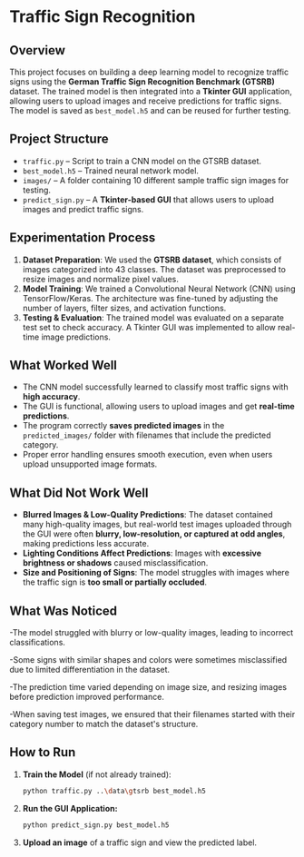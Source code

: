 # Traffic Sign Recognition

## Overview

This project focuses on building a deep learning model to recognize traffic signs using the **German Traffic Sign Recognition Benchmark (GTSRB)** dataset. The trained model is then integrated into a **Tkinter GUI** application, allowing users to upload images and receive predictions for traffic signs. The model is saved as `best_model.h5` and can be reused for further testing.

## Project Structure

- `traffic.py` – Script to train a CNN model on the GTSRB dataset.
- `best_model.h5` – Trained neural network model.
- `images/` – A folder containing 10 different sample traffic sign images for testing.
- `predict_sign.py` – A **Tkinter-based GUI** that allows users to upload images and predict traffic signs.

## Experimentation Process

1. **Dataset Preparation**: We used the **GTSRB dataset**, which consists of images categorized into 43 classes. The dataset was preprocessed to resize images and normalize pixel values.
2. **Model Training**: We trained a Convolutional Neural Network (CNN) using TensorFlow/Keras. The architecture was fine-tuned by adjusting the number of layers, filter sizes, and activation functions.
3. **Testing & Evaluation**: The trained model was evaluated on a separate test set to check accuracy. A Tkinter GUI was implemented to allow real-time image predictions.

## What Worked Well

- The CNN model successfully learned to classify most traffic signs with **high accuracy**.
- The GUI is functional, allowing users to upload images and get **real-time predictions**.
- The program correctly **saves predicted images** in the `predicted_images/` folder with filenames that include the predicted category.
- Proper error handling ensures smooth execution, even when users upload unsupported image formats.

## What Did Not Work Well

- **Blurred Images & Low-Quality Predictions**: The dataset contained many high-quality images, but real-world test images uploaded through the GUI were often **blurry, low-resolution, or captured at odd angles**, making predictions less accurate.
- **Lighting Conditions Affect Predictions**: Images with **excessive brightness or shadows** caused misclassification.
- **Size and Positioning of Signs**: The model struggles with images where the traffic sign is **too small or partially occluded**.

## What Was Noticed

-The model struggled with blurry or low-quality images, leading to incorrect classifications.

-Some signs with similar shapes and colors were sometimes misclassified due to limited differentiation in the dataset.

-The prediction time varied depending on image size, and resizing images before prediction improved performance.

-When saving test images, we ensured that their filenames started with their category number to match the dataset's structure.



## How to Run

1. **Train the Model** (if not already trained):
   ```bash
   python traffic.py ..\data\gtsrb best_model.h5
   ```
2. **Run the GUI Application:**
   ```bash
   python predict_sign.py best_model.h5
   ```
3. **Upload an image** of a traffic sign and view the predicted label.



 
